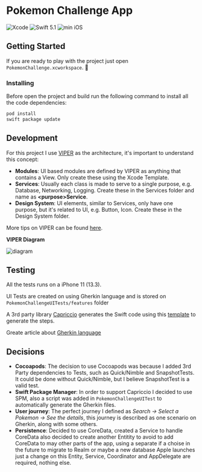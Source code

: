 # Pokemon Challenge App
![Xcode](https://img.shields.io/badge/Xcode-11.3-blue.svg) ![Swift 5.1](https://img.shields.io/badge/Swift-5.1-orange.svg) ![min iOS](https://img.shields.io/badge/min%20iOS-13.3-lightgrey.svg)


## Getting Started
If you are ready to play with the project just open `PokemonChallenge.xcworkspace`. :rocket:

### Installing

Before open the project and build run the following command to install all the code dependencies:
```bash
pod install
swift package update
```

## Development
For this project I use [VIPER](https://www.objc.io/issues/13-architecture/viper/) as the architecture, it's important to understand this concept:

- **Modules**: UI based modules are defined by VIPER as anything that contains a View. Only create these using the Xcode Template.
- **Services**: Usually each class is made to serve to a single purpose, e.g. Database, Networking, Logging. Create these in the Services folder and name as **<purpose\>Service**.
- **Design System**: UI elements, similar to Services, only have one purpose, but it's related to UI, e.g. Button, Icon. Create these in the Design System folder.

More tips on VIPER can be found [here](https://theswiftdev.com/2018/03/12/the-ultimate-viper-architecture-tutorial/).

**VIPER Diagram**

![diagram](https://i.imgur.com/YHOzL9s.png)

## Testing

All the tests runs on a iPhone 11 (13.3).

UI Tests are created on using Gherkin language and is stored on `PokemonChallengeUITests/features` folder

A 3rd party library [Capriccio](https://github.com/shibapm/capriccio) generates the Swift code using this [template](https://github.com/FelipeDocil/pokemon-challenge/blob/master/Templates/Capriccio/Gherkin.stencil) to generate the steps.

Greate article about [Gherkin language](https://automationpanda.com/2017/01/30/bdd-101-writing-good-gherkin/)

## Decisions

- **Cocoapods**: The decision to use Cocoapods was because I added 3rd Party dependencies to Tests, such as Quick/Nimble and SnapshotTests. It could be done without Quick/Nimble, but I believe SnapshotTest is a valid test.
- **Swift Package Manager**: In order to support Capriccio I decided to use SPM, also a script was added in `PokemonChallengeUITest` to automatically generate the Gherkin files.
- **User journey**: The perfect journey I defined as _Search -> Select a Pokemon -> See the details_, this journey is described as one scenario on Gherkin, along with some others.
- **Persistence**: Decided to use CoreData, created a Service to handle CoreData also decided to create another Entitity to avoid to add CoreData to may other parts of the app, using a separate if a choise in the future to migrate to Realm or maybe a new database Apple launches just a change on this Entity, Service, Coordinator and AppDelegate are required, nothing else.